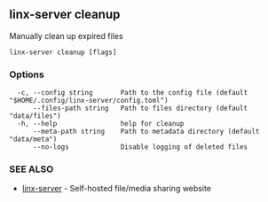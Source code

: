 ## linx-server cleanup

Manually clean up expired files

```
linx-server cleanup [flags]
```

### Options

```
  -c, --config string       Path to the config file (default "$HOME/.config/linx-server/config.toml")
      --files-path string   Path to files directory (default "data/files")
  -h, --help                help for cleanup
      --meta-path string    Path to metadata directory (default "data/meta")
      --no-logs             Disable logging of deleted files
```

### SEE ALSO

* [linx-server](linx-server.md)	 - Self-hosted file/media sharing website

